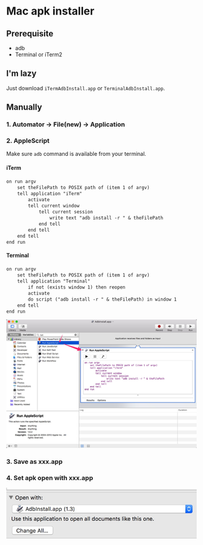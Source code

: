 # Mac apk installer

## Prerequisite

* adb
* Terminal or iTerm2

## I'm lazy

Just download `iTermAdbInstall.app` or `TerminalAdbInstall.app`.

## Manually

### 1. Automator -> File(new) -> Application

### 2. AppleScript

Make sure `adb` command is available from your terminal.

#### iTerm

```applescript
on run argv
    set theFilePath to POSIX path of (item 1 of argv)
    tell application "iTerm"
        activate
        tell current window
            tell current session
                write text "adb install -r " & theFilePath
            end tell
        end tell
    end tell
end run
```

#### Terminal

```applescript
on run argv
    set theFilePath to POSIX path of (item 1 of argv)
    tell application "Terminal"
        if not (exists window 1) then reopen
        activate
        do script ("adb install -r " & theFilePath) in window 1
    end tell
end run
```

![automator](automator.jpg)

### 3. Save as xxx.app

### 4. Set apk open with xxx.app

![default](default.jpg)